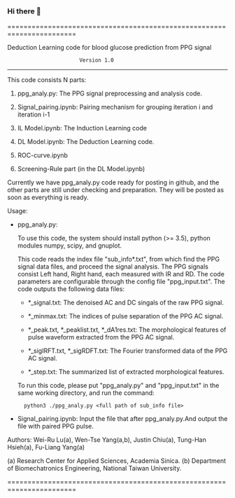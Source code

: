 ### Hi there 👋
=======================================================================

Deduction Learning code for blood glucose prediction from PPG signal

                           Version 1.0
--------------------------------------------------------------------

This code consists N parts:

1. ppg_analy.py:
   The PPG signal preprocessing and analysis code.

2. Signal_pairing.ipynb:
   Pairing mechanism for grouping iteration i and iteration i-1

3. IL Model.ipynb:
   The Induction Learning code
   
4. DL Model.ipynb:
   The Deduction Learning code.

5. ROC-curve.ipynb

6. Screening-Rule part (in the DL Model.ipynb)

Currently we have ppg_analy.py code ready for posting in github, and
the other parts are still under checking and preparation. They will
be posted as soon as everything is ready.

Usage:

- ppg_analy.py:

  To use this code, the system should install python (>= 3.5), python
  modules numpy, scipy, and gnuplot.

  This code reads the index file "sub_info*.txt", from which find the
  PPG signal data files, and proceed the signal analysis. The PPG signals
  consist Left hand, Right hand, each measured with IR and RD. The code
  parameters are configurable through the config file "ppg_input.txt".
  The code outputs the following data files:

  - *_signal.txt:
    The denoised AC and DC singals of the raw PPG signal.

  - *_minmax.txt:
    The indices of pulse separation of the PPG AC signal.

  - *_peak.txt, *_peaklist.txt, *_dA1res.txt:
    The morphological features of pulse waveform extracted from the PPG
    AC signal.

  - *_sigIRFT.txt, *_sigRDFT.txt:
    The Fourier transformed data of the PPG AC signal.

  - *_step.txt:
    The summarized list of extracted morphological features.

  To run this code, please put "ppg_analy.py" and "ppg_input.txt" in the
  same working directory, and run the command:

        python3 ./ppg_analy.py <full path of sub_info file>

- Signal_pairing.ipynb:
  Input the file that after ppg_analy.py.And output the file with paired PPG pulse.



Authors:
   Wei-Ru Lu(a), Wen-Tse Yang(a,b), Justin Chiu(a), Tung-Han Hsieh(a),
   Fu-Liang Yang(a)

   (a) Research Center for Applied Sciences, Academia Sinica.
   (b) Department of Biomechatronics Engineering, National Taiwan University.

=======================================================================
